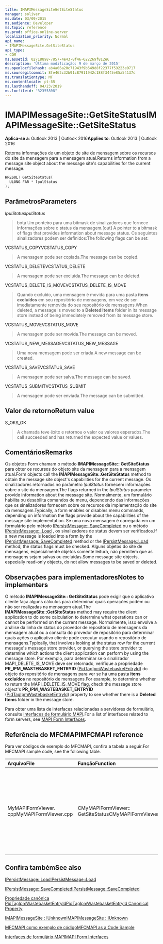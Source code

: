 ```yaml
---
title: IMAPIMessageSiteGetSiteStatus
manager: soliver
ms.date: 03/09/2015
ms.audience: Developer
ms.topic: reference
ms.prod: office-online-server
localization_priority: Normal
api_name:
- IMAPIMessageSite.GetSiteStatus
api_type:
- COM
ms.assetid: 02718898-7857-4e43-8f46-622269f812e6
description: 'Última modificação: 9 de março de 2015'
ms.openlocfilehash: ab4a06a20c71943f9b649d8f22377f59223e9717
ms.sourcegitcommit: 8fe462c32b91c87911942c188f3445e85a54137c
ms.translationtype: MT
ms.contentlocale: pt-BR
ms.lasthandoff: 04/23/2019
ms.locfileid: "32355808"
---
```

# <a name="imapimessagesitegetsitestatus"></a><span data-ttu-id="6b434-103">IMAPIMessageSite::GetSiteStatus</span><span class="sxs-lookup"><span data-stu-id="6b434-103">IMAPIMessageSite::GetSiteStatus</span></span>

  
  
<span data-ttu-id="6b434-104">**Aplica-se a**: Outlook 2013 | Outlook 2016</span><span class="sxs-lookup"><span data-stu-id="6b434-104">**Applies to**: Outlook 2013 | Outlook 2016</span></span> 
  
<span data-ttu-id="6b434-105">Retorna informações de um objeto de site de mensagem sobre os recursos do site da mensagem para a mensagem atual.</span><span class="sxs-lookup"><span data-stu-id="6b434-105">Returns information from a message site object about the message site's capabilities for the current message.</span></span>
  
```cpp
HRESULT GetSiteStatus(
  ULONG FAR * lpulStatus
);
```

## <a name="parameters"></a><span data-ttu-id="6b434-106">Parâmetros</span><span class="sxs-lookup"><span data-stu-id="6b434-106">Parameters</span></span>

 <span data-ttu-id="6b434-107">_lpulStatus_</span><span class="sxs-lookup"><span data-stu-id="6b434-107">_lpulStatus_</span></span>
  
> <span data-ttu-id="6b434-108">bota Um ponteiro para uma bitmask de sinalizadores que fornece informações sobre o status da mensagem.</span><span class="sxs-lookup"><span data-stu-id="6b434-108">[out] A pointer to a bitmask of flags that provides information about message status.</span></span> <span data-ttu-id="6b434-109">Os seguintes sinalizadores podem ser definidos:</span><span class="sxs-lookup"><span data-stu-id="6b434-109">The following flags can be set:</span></span>
    
<span data-ttu-id="6b434-110">VCSTATUS_COPY</span><span class="sxs-lookup"><span data-stu-id="6b434-110">VCSTATUS_COPY</span></span> 
  
> <span data-ttu-id="6b434-111">A mensagem pode ser copiada.</span><span class="sxs-lookup"><span data-stu-id="6b434-111">The message can be copied.</span></span> 
    
<span data-ttu-id="6b434-112">VCSTATUS_DELETE</span><span class="sxs-lookup"><span data-stu-id="6b434-112">VCSTATUS_DELETE</span></span> 
  
> <span data-ttu-id="6b434-113">A mensagem pode ser excluída.</span><span class="sxs-lookup"><span data-stu-id="6b434-113">The message can be deleted.</span></span>
    
<span data-ttu-id="6b434-114">VCSTATUS_DELETE_IS_MOVE</span><span class="sxs-lookup"><span data-stu-id="6b434-114">VCSTATUS_DELETE_IS_MOVE</span></span> 
  
> <span data-ttu-id="6b434-115">Quando excluído, uma mensagem é movida para uma pasta **itens excluídos** em seu repositório de mensagens, em vez de ser imediatamente removida do seu repositório de mensagens.</span><span class="sxs-lookup"><span data-stu-id="6b434-115">When deleted, a message is moved to a **Deleted Items** folder in its message store instead of being immediately removed from its message store.</span></span> 
    
<span data-ttu-id="6b434-116">VCSTATUS_MOVE</span><span class="sxs-lookup"><span data-stu-id="6b434-116">VCSTATUS_MOVE</span></span> 
  
> <span data-ttu-id="6b434-117">A mensagem pode ser movida.</span><span class="sxs-lookup"><span data-stu-id="6b434-117">The message can be moved.</span></span>
    
<span data-ttu-id="6b434-118">VCSTATUS_NEW_MESSAGE</span><span class="sxs-lookup"><span data-stu-id="6b434-118">VCSTATUS_NEW_MESSAGE</span></span> 
  
> <span data-ttu-id="6b434-119">Uma nova mensagem pode ser criada.</span><span class="sxs-lookup"><span data-stu-id="6b434-119">A new message can be created.</span></span>
    
<span data-ttu-id="6b434-120">VCSTATUS_SAVE</span><span class="sxs-lookup"><span data-stu-id="6b434-120">VCSTATUS_SAVE</span></span> 
  
> <span data-ttu-id="6b434-121">A mensagem pode ser salva.</span><span class="sxs-lookup"><span data-stu-id="6b434-121">The message can be saved.</span></span>
    
<span data-ttu-id="6b434-122">VCSTATUS_SUBMIT</span><span class="sxs-lookup"><span data-stu-id="6b434-122">VCSTATUS_SUBMIT</span></span> 
  
> <span data-ttu-id="6b434-123">A mensagem pode ser enviada.</span><span class="sxs-lookup"><span data-stu-id="6b434-123">The message can be submitted.</span></span>
    
## <a name="return-value"></a><span data-ttu-id="6b434-124">Valor de retorno</span><span class="sxs-lookup"><span data-stu-id="6b434-124">Return value</span></span>

<span data-ttu-id="6b434-125">S_OK</span><span class="sxs-lookup"><span data-stu-id="6b434-125">S_OK</span></span> 
  
> <span data-ttu-id="6b434-126">A chamada teve êxito e retornou o valor ou valores esperados.</span><span class="sxs-lookup"><span data-stu-id="6b434-126">The call succeeded and has returned the expected value or values.</span></span>
    
## <a name="remarks"></a><span data-ttu-id="6b434-127">Comentários</span><span class="sxs-lookup"><span data-stu-id="6b434-127">Remarks</span></span>

<span data-ttu-id="6b434-128">Os objetos Form chamam o método **IMAPIMessageSite:: GetSiteStatus** para obter os recursos do objeto site da mensagem para a mensagem atual.</span><span class="sxs-lookup"><span data-stu-id="6b434-128">Form objects call the **IMAPIMessageSite::GetSiteStatus** method to obtain the message site object's capabilities for the current message.</span></span> <span data-ttu-id="6b434-129">Os sinalizadores retornados no parâmetro _lpulStatus_ fornecem informações sobre o site da mensagem.</span><span class="sxs-lookup"><span data-stu-id="6b434-129">The flags returned in the  _lpulStatus_ parameter provide information about the message site.</span></span> <span data-ttu-id="6b434-130">Normalmente, um formulário habilita ou desabilita comandos de menu, dependendo das informações que os sinalizadores fornecem sobre os recursos da implementação do site da mensagem.</span><span class="sxs-lookup"><span data-stu-id="6b434-130">Typically, a form enables or disables menu commands, depending on information the flags provide about the capabilities of the message site implementation.</span></span> <span data-ttu-id="6b434-131">Se uma nova mensagem é carregada em um formulário pelo método [IPersistMessage:: SaveCompleted](ipersistmessage-savecompleted.md) ou o método [IPersistMessage:: Load](ipersistmessage-load.md) , os sinalizadores de status devem ser verificados.</span><span class="sxs-lookup"><span data-stu-id="6b434-131">If a new message is loaded into a form by the [IPersistMessage::SaveCompleted](ipersistmessage-savecompleted.md) method or the [IPersistMessage::Load](ipersistmessage-load.md) method, the status flags must be checked.</span></span> <span data-ttu-id="6b434-132">Alguns objetos do site de mensagens, especialmente objetos somente leitura, não permitem que as mensagens sejam salvas ou excluídas.</span><span class="sxs-lookup"><span data-stu-id="6b434-132">Some message site objects, especially read-only objects, do not allow messages to be saved or deleted.</span></span> 
  
## <a name="notes-to-implementers"></a><span data-ttu-id="6b434-133">Observações para implementadores</span><span class="sxs-lookup"><span data-stu-id="6b434-133">Notes to implementers</span></span>

<span data-ttu-id="6b434-134">O método **IMAPIMessageSite:: GetSiteStatus** pode exigir que o aplicativo cliente faça alguns cálculos para determinar quais operações podem ou não ser realizadas na mensagem atual.</span><span class="sxs-lookup"><span data-stu-id="6b434-134">The **IMAPIMessageSite::GetSiteStatus** method may require the client application to do some calculation to determine what operations can or cannot be performed on the current message.</span></span> <span data-ttu-id="6b434-135">Normalmente, isso envolve a análise da linha de status do provedor de repositório de mensagens da mensagem atual ou a consulta do provedor de repositório para determinar quais ações o aplicativo cliente pode executar usando o repositório de mensagens.</span><span class="sxs-lookup"><span data-stu-id="6b434-135">Typically, that involves looking at the status row for the current message's message store provider, or querying the store provider to determine which actions the client application can perform by using the message store.</span></span> <span data-ttu-id="6b434-136">Por exemplo, para determinar se o sinalizador MAPI_DELETE_IS_MOVE deve ser retornado, verifique a propriedade **PR_IPM_WASTEBASKET_ENTRYID** ([PidTagIpmWastebasketEntryId](pidtagipmwastebasketentryid-canonical-property.md)) do objeto do repositório de mensagens para ver se há uma pasta **itens excluídos** no repositório de mensagens.</span><span class="sxs-lookup"><span data-stu-id="6b434-136">For example, to determine whether to return the MAPI_DELETE_IS_MOVE flag, check the message store object's **PR_IPM_WASTEBASKET_ENTRYID** ([PidTagIpmWastebasketEntryId](pidtagipmwastebasketentryid-canonical-property.md)) property to see whether there is a **Deleted Items** folder in the message store.</span></span> 
  
<span data-ttu-id="6b434-137">Para obter uma lista de interfaces relacionadas a servidores de formulário, consulte [interfaces de formulário MAPI](mapi-form-interfaces.md).</span><span class="sxs-lookup"><span data-stu-id="6b434-137">For a list of interfaces related to form servers, see [MAPI Form Interfaces](mapi-form-interfaces.md).</span></span>
  
## <a name="mfcmapi-reference"></a><span data-ttu-id="6b434-138">Referência do MFCMAPI</span><span class="sxs-lookup"><span data-stu-id="6b434-138">MFCMAPI reference</span></span>

<span data-ttu-id="6b434-139">Para ver códigos de exemplo do MFCMAPI, confira a tabela a seguir.</span><span class="sxs-lookup"><span data-stu-id="6b434-139">For MFCMAPI sample code, see the following table.</span></span>
  
|<span data-ttu-id="6b434-140">**Arquivo**</span><span class="sxs-lookup"><span data-stu-id="6b434-140">**File**</span></span>|<span data-ttu-id="6b434-141">**Função**</span><span class="sxs-lookup"><span data-stu-id="6b434-141">**Function**</span></span>|<span data-ttu-id="6b434-142">**Comentário**</span><span class="sxs-lookup"><span data-stu-id="6b434-142">**Comment**</span></span>|
|:-----|:-----|:-----|
|<span data-ttu-id="6b434-143">MyMAPIFormViewer. cpp</span><span class="sxs-lookup"><span data-stu-id="6b434-143">MyMAPIFormViewer.cpp</span></span>  <br/> |<span data-ttu-id="6b434-144">CMyMAPIFormViewer:: GetSiteStatus</span><span class="sxs-lookup"><span data-stu-id="6b434-144">CMyMAPIFormViewer::GetSiteStatus</span></span>  <br/> |<span data-ttu-id="6b434-145">MFCMAPI usa o método **IMAPIMessageSite:: GetSiteStatus** para obter o status do site especificado.</span><span class="sxs-lookup"><span data-stu-id="6b434-145">MFCMAPI uses the **IMAPIMessageSite::GetSiteStatus** method to get the status of the specified site.</span></span> <span data-ttu-id="6b434-146">Pode retornar VCSTATUS_NEW_MESSAGE, VCSTATUS_SAVE ou VCSTATUS_SUBMIT.</span><span class="sxs-lookup"><span data-stu-id="6b434-146">It can return VCSTATUS_NEW_MESSAGE, VCSTATUS_SAVE, or VCSTATUS_SUBMIT.</span></span>  <br/> |
   
## <a name="see-also"></a><span data-ttu-id="6b434-147">Confira também</span><span class="sxs-lookup"><span data-stu-id="6b434-147">See also</span></span>



[<span data-ttu-id="6b434-148">IPersistMessage::Load</span><span class="sxs-lookup"><span data-stu-id="6b434-148">IPersistMessage::Load</span></span>](ipersistmessage-load.md)
  
[<span data-ttu-id="6b434-149">IPersistMessage::SaveCompleted</span><span class="sxs-lookup"><span data-stu-id="6b434-149">IPersistMessage::SaveCompleted</span></span>](ipersistmessage-savecompleted.md)
  
[<span data-ttu-id="6b434-150">Propriedade canônica PidTagIpmWastebasketEntryId</span><span class="sxs-lookup"><span data-stu-id="6b434-150">PidTagIpmWastebasketEntryId Canonical Property</span></span>](pidtagipmwastebasketentryid-canonical-property.md)
  
[<span data-ttu-id="6b434-151">IMAPIMessageSite : IUnknown</span><span class="sxs-lookup"><span data-stu-id="6b434-151">IMAPIMessageSite : IUnknown</span></span>](imapimessagesiteiunknown.md)


[<span data-ttu-id="6b434-152">MFCMAPI como exemplo de código</span><span class="sxs-lookup"><span data-stu-id="6b434-152">MFCMAPI as a Code Sample</span></span>](mfcmapi-as-a-code-sample.md)
  
[<span data-ttu-id="6b434-153">Interfaces de formulário MAPI</span><span class="sxs-lookup"><span data-stu-id="6b434-153">MAPI Form Interfaces</span></span>](mapi-form-interfaces.md)

